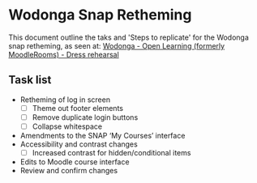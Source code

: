 # Wodonga Snap Retheming

This document outline the taks and 'Steps to replicate' for the Wodonga snap retheming, as seen at: [Wodonga - Open Learning (formerly MoodleRooms) - Dress rehearsal](https://wodonga-tafevc.mrooms.net/)

## Task list ##

- Retheming of log in screen
    + [ ] Theme out footer elements
    + [ ] Remove duplicate login buttons
    + [ ] Collapse whitespace
- Amendments to the SNAP ‘My Courses’ interface
- Accessibility and contrast changes
    + [ ] Increased contrast for hidden/conditional items
- Edits to Moodle course interface
- Review and confirm changes
